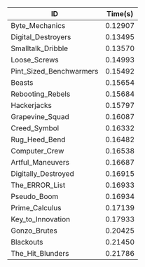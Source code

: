 |ID|Time(s)|
|-|-|
|Byte_Mechanics|0.12907|
|Digital_Destroyers|0.13495|
|Smalltalk_Dribble|0.13570|
|Loose_Screws|0.14993|
|Pint_Sized_Benchwarmers|0.15492|
|Beasts|0.15654|
|Rebooting_Rebels|0.15684|
|Hackerjacks|0.15797|
|Grapevine_Squad|0.16087|
|Creed_Symbol|0.16332|
|Rug_Heed_Bend|0.16482|
|Computer_Crew|0.16538|
|Artful_Maneuvers|0.16687|
|Digitally_Destroyed|0.16915|
|The_ERROR_List|0.16933|
|Pseudo_Boom|0.16934|
|Prime_Calculus|0.17139|
|Key_to_Innovation|0.17933|
|Gonzo_Brutes|0.20425|
|Blackouts|0.21450|
|The_Hit_Blunders|0.21786|
